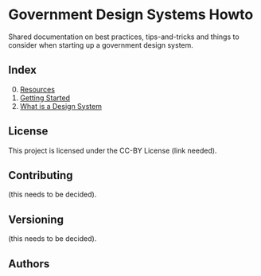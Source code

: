 # Government Design Systems Howto
Shared documentation on best practices, tips-and-tricks and things to consider when starting up a government design system.

## Index
0. [Resources](resources-and-references.md)
1. [Getting Started](getting-started.md)
  1. [What is a Design System](what-is-a-design-system)

## License
This project is licensed under the CC-BY License (link needed).

## Contributing
(this needs to be decided).

## Versioning
(this needs to be decided).

## Authors
